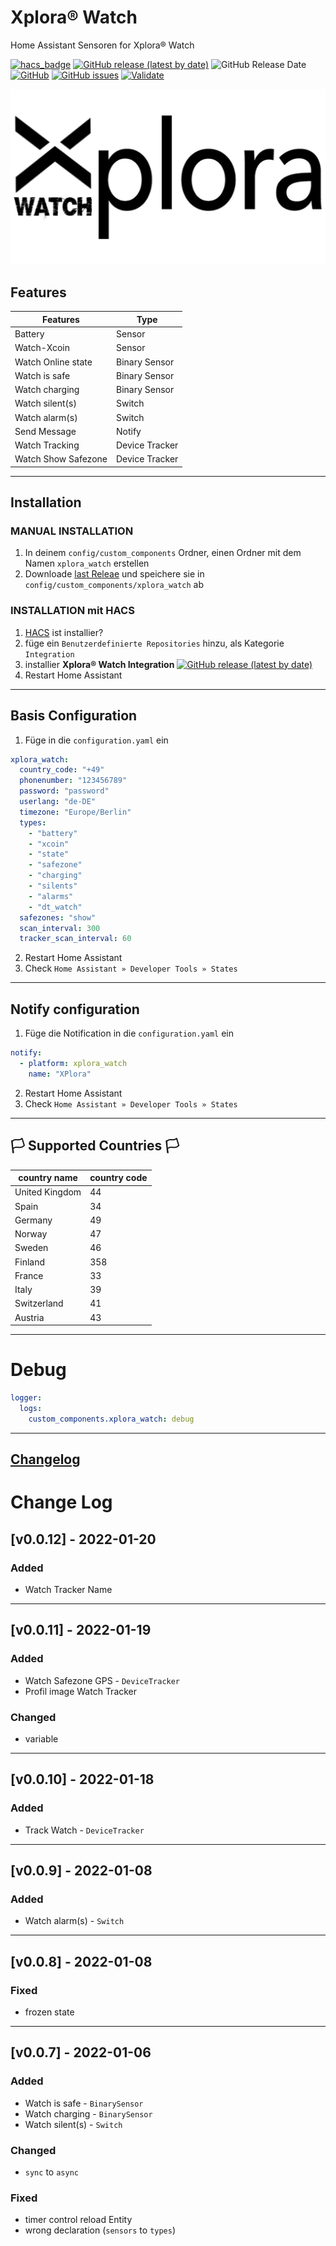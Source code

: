 # Xplora® Watch

Home Assistant Sensoren for Xplora® Watch

[![hacs_badge](https://img.shields.io/badge/HACS-Default-orange.svg)](https://github.com/custom-components/hacs)
[![GitHub release (latest by date)](https://img.shields.io/github/v/release/Ludy87/xplora_watch)](https://github.com/Ludy87/xplora_watch/releases)
![GitHub Release Date](https://img.shields.io/github/release-date/Ludy87/xplora_watch)
[![GitHub](https://img.shields.io/github/license/Ludy87/xplora_watch)](LICENSE)
[![GitHub issues](https://img.shields.io/github/issues/Ludy87/xplora_watch)](https://github.com/Ludy87/xplora_watch/issues)
[![Validate](https://github.com/Ludy87/xplora_watch/actions/workflows/validate.yaml/badge.svg)](https://github.com/Ludy87/xplora_watch/actions/workflows/validate.yaml)

![Xplora® Watch](https://github.com/home-assistant/brands/blob/master/custom_integrations/xplora_watch/logo@2x.png?raw=true)

## Features

Features | Type
---|---
Battery | Sensor
Watch-Xcoin | Sensor
Watch Online state | Binary Sensor
Watch is safe | Binary Sensor
Watch charging | Binary Sensor
Watch silent(s) | Switch
Watch alarm(s) | Switch
Send Message | Notify
Watch Tracking | Device Tracker
Watch Show Safezone | Device Tracker

---
## Installation

### MANUAL INSTALLATION

1. In deinem `config/custom_components` Ordner, einen Ordner mit dem Namen `xplora_watch` erstellen
2. Downloade [last Releae](https://github.com/Ludy87/xplora_watch/releases) und speichere sie in `config/custom_components/xplora_watch` ab

### INSTALLATION mit HACS

1. [HACS](https://hacs.xyz/) ist installier?
2. füge ein `Benutzerdefinierte Repositories` hinzu, als Kategorie `Integration`
3. installier __Xplora® Watch Integration__ [![GitHub release (latest by date)](https://img.shields.io/github/v/release/Ludy87/xplora_watch)](https://github.com/Ludy87/xplora_watch/releases)
4. Restart Home Assistant

---
## Basis Configuration

1. Füge in die `configuration.yaml` ein
```yaml
xplora_watch:
  country_code: "+49"
  phonenumber: "123456789"
  password: "password"
  userlang: "de-DE"
  timezone: "Europe/Berlin"
  types:
    - "battery"
    - "xcoin"
    - "state"
    - "safezone"
    - "charging"
    - "silents"
    - "alarms"
    - "dt_watch"
  safezones: "show"
  scan_interval: 300
  tracker_scan_interval: 60
```
2. Restart Home Assistant
3. Check `Home Assistant » Developer Tools » States`

---
## Notify configuration

1. Füge die Notification in die `configuration.yaml` ein
```yaml
notify:
  - platform: xplora_watch
    name: "XPlora"
```
2. Restart Home Assistant
3. Check `Home Assistant » Developer Tools » States`

---
## 🏳 Supported Countries 🏳

<!-- START ./countries.md -->
| country name | country code |
|--------------|--------------|
| United Kingdom | 44 |
| Spain | 34 |
| Germany | 49 |
| Norway | 47 |
| Sweden | 46 |
| Finland | 358 |
| France | 33 |
| Italy | 39 |
| Switzerland | 41 |
| Austria | 43 |
<!-- END ./countries.md -->

---
# Debug

```yaml
logger:
  logs:
    custom_components.xplora_watch: debug
```

---
## [Changelog](https://github.com/Ludy87/xplora_watch/blob/main/CHANGELOG.md)

<!-- START ./CHANGELOG.md -->
# Change Log

## [v0.0.12] - 2022-01-20

### Added
- Watch Tracker Name

---
## [v0.0.11] - 2022-01-19

### Added
- Watch Safezone GPS - `DeviceTracker`
- Profil image Watch Tracker

### Changed
- variable

---
## [v0.0.10] - 2022-01-18

### Added
- Track Watch - `DeviceTracker`

---
## [v0.0.9] - 2022-01-08

### Added
- Watch alarm(s) - `Switch`

---

## [v0.0.8] - 2022-01-08

### Fixed
- frozen state

---
## [v0.0.7] - 2022-01-06

### Added
- Watch is safe - `BinarySensor`
- Watch charging - `BinarySensor`
- Watch silent(s) - `Switch`

### Changed
- `sync` to `async`

### Fixed
- timer control reload Entity
- wrong declaration (`sensors` to `types`)
<!-- END ./CHANGELOG.md -->
